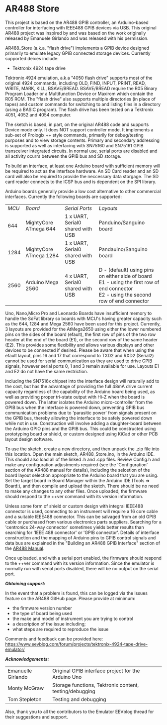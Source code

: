 # AR488 Store


This project is based on the AR488 GPIB controller, an Arduino-based controller for interfacing with IEEE488 GPIB devices via USB. This original AR488 project was inspired by and was based on the work originally released by Emanuele Girlando and was released with his permission.

AR488_Store (a.k.a. "flash drive") implements a GPIB device designed primarily to emulate legacy GPIB connected storage devices. Currently supported deices include:

- Tektronix 4924 tape drive

Tektronix 4924 emulation, a.k.a "4050 flash drive" supports most of the original 4924 commands, including OLD, FIND, INPUT, PRINT, READ, WRITE, MARK, KILL, BSAVE/BREAD. BSAVE/BREAD require the R05 Binary Program Loader or a Multifunction Device or Maxirom which contain the R05 ROM. The "flash drive" also supports multiple directories (in place of tapes) and custom commands for switching to and listing files in a directory (using a BASIC program). The flash drive has been tested on a Tektronix 4051, 4052 and 4054 computer.

The sketch is based, in part, on the original AR488 code and supports Device mode only. It does NOT support controller mode. It implements a sub-set of Prologix ++ style commands, primarily for debug/testing purposes and to view storage contents. Primary and secondary addressing is supported as well as interfacing with SN75160 and SN75161 GPIB transceiver integrated circuits. In normal use, serial ports are disabled and all activity ocurrs between the GPIB bus and SD storage.

To build an interface, at least one Arduino board with sufficient memory will be required to act as the interface hardware. An SD Card reader and an SD card will also be required to provide the neccessary data storgage. The SD card reader connects to the ICSP bus and is dependent on the SPI library. 

Arduino boards generally provide a low cost alternative to other commercial interfaces. Currently the following boards are supported:

<table>
<tr><td><i>MCU</i></td><td><i>Board</i></td><td><i>Serial Ports</i></td><td><i>Layouts</i></td></tr>
<tr><td>644</td><td>MightyCore ATmega 644</td><td>1 x UART, Serial0 shared with USB</td><td>Panduino/Sanguino board</td></tr>
<tr><td>1284</td><td>MightyCore ATmega 1284</td><td>1 x UART, Serial0 shared with USB</td><td>Pandauino/Sanguino board</td></tr>
<tr><td>2560</td><td>Arduino Mega 2560</td><td>4 x UART, Serial0 shared with USB</td><td>D - (default) using pins on either side of board<br>E1 - using the first row of end connector<br>E2 - using the second row of end connector</td></tr>
</table>

Uno, Nano,Micro Pro and Leonardo Boards have insufficient memory to handle the SdFat library so boards with MCU's having greater capacity such as the 644, 1284 and Mega 2560 have been used for this project. Currently, 3 layouts are provided for the AtMega2650 using either the lower numbered pins on the sides of the board (<D>efault), the first row of pins of the two row header at the end of the board (E1), or the second row of the same header (E2). This provides some flexibility and allows various displays and other devices to be connected if desired. Please be aware that when using the <D>efault layout, pins 16 and 17 that correspond to TXD2 and RXD2 (Serial2) cannot be used for serial communication as they are used to drive GPIB signals, however serial ports 0, 1 and 3 remain available for use. Layouts E1 and E2 do not have the same restriction.

Including the SN7516x chipset into the interface design will naturally add to the cost, but has the advantage of providing the full 48mA drive current capacity regardless of the capability of the Arduino board being used, as well as providing proper tri-state output with Hi-Z when the board is powered down. The latter isolates the Arduino micro-controller from the GPIB bus when the interface is powered down, preventing GPIB bus communication problems due to 'parasitic power' from signals present on the GPIB bus, thereby allowing the interface to be safely powered down while not in use. Construction will involve adding a daughter-board between the Arduino GPIO pins and the GPIB bus. This could be constructed using prototyping board or shield, or custom designed using KiCad or other PCB layout design software.

To use the sketch, create a new directory, and then unpack the .zip file into this location. Open the main sketch, AR488_Store.ino, in the Arduino IDE. This should also load all of the linked .h and .cpp files. Review Config.h and make any configuration adjustments required (see the 'Configuration' section of the AR488 manual for details), including the selcetion of the board layout selection appropriate to the Arduino board that you are using. Set the target board in Board Manager within the Arduino IDE (Tools => Board:), and then compile and upload the sketch. There should be no need to make any changes to any other files. Once uploaded, the firmware should respond to the ++ver command with its version information.

Unless some form of shield or custom design with integral IEEE488 connector is used, connecting to an instrument will require a 16 core cable and a suitable IEEE488 connector. This can be salvaged from an old GPIB cable or purchased from various electronics parts suppliers. Searching for a 'centronics 24-way connector' sometimes yields better results than searching for 'IEEE 488 connector' or 'GPIB connector'. Details of interface construction and the mapping of Arduino pins to GPIB control signals and data bus are explained in the "Building an AR488 GPIB Interface" section of the <a href="https://github.com/Twilight-Logic/AR488/blob/master/AR488-manual.pdf">AR488 Manual</a>.

Once uploaded, and with a serial port enabled, the firmware should respond to the ++ver command with its version information. Since the emulator is normally run with serial ports disabled, there will be no output on the serial port.

<b><i>Obtaining support:</i></b>

In the event that a problem is found, this can be logged via the Issues feature on the AR488 GitHub page. Please provide at minimum:

- the firmware version number
- the type of board being used
- the make and model of instrument you are trying to control
- a description of the issue including;
- what steps are required to reproduce the issue

Comments and feedback can be provided here:<BR>
https://www.eevblog.com/forum/projects/tektronix-4924-tape-drive-emulator/

<b><i>Acknowledgements:</i></b>
<table>
<tr><td>Emanuelle Girlando</td><td>Original GPIB interface project for the Arduino Uno</td></tr>
<tr><td>Monty McGraw</td><td>Storage functions, Tektronix content, testing/debugging</td></tr>
<tr><td>Tom Stepleton</td><td>Testing and debugging</td></tr>
</table>

Also, thank you to all the contributors to the Emulator EEVblog thread for their suggestions and support.

